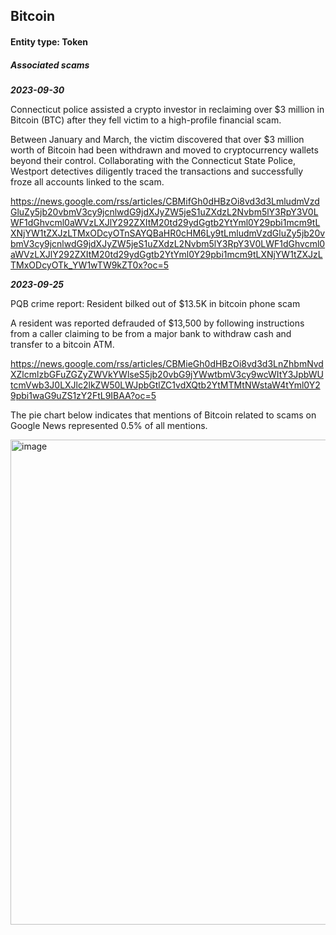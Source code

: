 ## Bitcoin

#### Entity type: Token

##### Associated scams

***2023-09-30***

Connecticut police assisted a crypto investor in reclaiming over $3 million in Bitcoin (BTC) after they fell victim to a high-profile financial scam.

Between January and March, the victim discovered that over $3 million worth of Bitcoin had been withdrawn and moved to cryptocurrency wallets beyond their control. Collaborating with the Connecticut State Police, Westport detectives diligently traced the transactions and successfully froze all accounts linked to the scam.

https://news.google.com/rss/articles/CBMifGh0dHBzOi8vd3d3LmludmVzdGluZy5jb20vbmV3cy9jcnlwdG9jdXJyZW5jeS1uZXdzL2Nvbm5lY3RpY3V0LWF1dGhvcml0aWVzLXJlY292ZXItM20td29ydGgtb2YtYml0Y29pbi1mcm9tLXNjYW1tZXJzLTMxODcyOTnSAYQBaHR0cHM6Ly9tLmludmVzdGluZy5jb20vbmV3cy9jcnlwdG9jdXJyZW5jeS1uZXdzL2Nvbm5lY3RpY3V0LWF1dGhvcml0aWVzLXJlY292ZXItM20td29ydGgtb2YtYml0Y29pbi1mcm9tLXNjYW1tZXJzLTMxODcyOTk_YW1wTW9kZT0x?oc=5

***2023-09-25***

PQB crime report: Resident bilked out of $13.5K in bitcoin phone scam

A resident was reported defrauded of $13,500 by following instructions from a caller claiming to be from a major bank to withdraw cash and transfer to a bitcoin ATM.

https://news.google.com/rss/articles/CBMieGh0dHBzOi8vd3d3LnZhbmNvdXZlcmlzbGFuZGZyZWVkYWlseS5jb20vbG9jYWwtbmV3cy9wcWItY3JpbWUtcmVwb3J0LXJlc2lkZW50LWJpbGtlZC1vdXQtb2YtMTMtNWstaW4tYml0Y29pbi1waG9uZS1zY2FtL9IBAA?oc=5

The pie chart below indicates that mentions of Bitcoin related to scams on Google News represented 0.5% of all mentions.

<img width="776" alt="image" src="https://raw.githubusercontent.com/re1ative/crypto-scams-challenge/main/assets/8f736df705178fed864c48fadbda50a357462e8f.png">